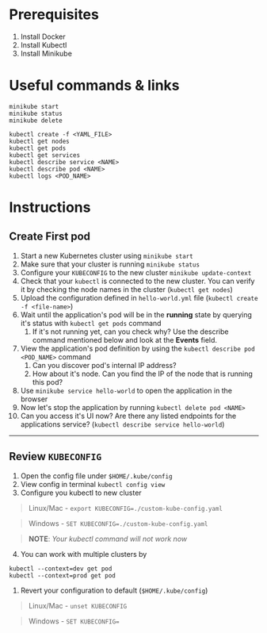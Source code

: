 # Prerequisites

1. Install Docker
2. Install Kubectl
3. Install Minikube

# Useful commands & links

```
minikube start
minikube status
minikube delete

kubectl create -f <YAML_FILE>
kubectl get nodes
kubectl get pods
kubectl get services
kubectl describe service <NAME>
kubectl describe pod <NAME>
kubectl logs <POD_NAME>
```

# Instructions

## Create First pod

1. Start a new Kubernetes cluster using `minikube start`
2. Make sure that your cluster is running `minikube status`
3. Configure your `KUBECONFIG` to the new cluster `minikube update-context`
4. Check that your `kubectl` is connected to the new cluster. You can verify it by checking the node names in the cluster (`kubectl get nodes`)
5. Upload the configuration defined in `hello-world.yml` file (`kubectl create -f <file-name>`)
6. Wait until the application's pod will be in the **running** state by querying it's status with
`kubectl get pods` command
    1. If it's not running yet, can you check why? Use the describe command
    mentioned below and look at the **Events** field.
7. View the application's pod definition by using the `kubectl describe pod
<POD_NAME>` command
    1. Can you discover pod's internal IP address?
    2. How about it's node. Can you find the IP of the node that is running this pod?
8. Use `minikube service hello-world` to open the application in the browser
9. Now let's stop the application by running `kubectl delete pod <NAME>`
10. Can you access it's UI now? Are there any listed endpoints for the applications service? (`kubectl describe service hello-world`)

---
## Review `KUBECONFIG`

1.  Open the config file under `$HOME/.kube/config`
2.  View config in terminal `kubectl config view`
3.  Configure you kubectl to new cluster
> Linux/Mac - `export KUBECONFIG=./custom-kube-config.yaml`

> Windows - `SET KUBECONFIG=./custom-kube-config.yaml`

>**NOTE**: *Your kubectl command will not work now*

4. You can work with multiple clusters by

```
kubectl --context=dev get pod 
kubectl --context=prod get pod
```
1. Revert your configuration to default (`$HOME/.kube/config`)

> Linux/Mac - `unset KUBECONFIG`

> Windows - `SET KUBECONFIG=`